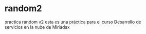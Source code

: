 # random2
practica random v2
esta es una práctica para el curso Desarrollo de servicios en la nube de Miriadax
